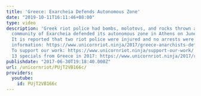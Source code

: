 ```yaml
---
title: 'Greece: Exarcheia Defends Autonomous Zone'
date: "2019-10-11T16:11:46+08:00"
type: video
description: 'Greek riot police had bombs, molotovs, and rocks thrown at them as the
  community of Exarcheia defended its autonomous zone in Athens on June 29, 2017.
  It is reported that two riot police were injured and no arrests were made. For more
  information: https://www.unicornriot.ninja/2017/greece-anarchists-defend-exarcheias-autonomous-zone-police/
  To support our work: https://www.unicornriot.ninja/support-our-work/ Check out our
  13 specials from Greece in 2017: https://www.unicornriot.ninja/2017/reports-greece-13-part-series-2017/'
publishdate: "2017-06-30T19:18:40.000Z"
url: /unicornriot/PUjT2VB166c/
providers:
  youtube:
    id: PUjT2VB166c
---
```

